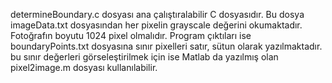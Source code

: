 determineBoundary.c dosyası ana çalıştıralabilir C dosyasıdır. Bu dosya imageData.txt dosyasından her pixelin grayscale değerini okumaktadır. Fotoğrafın boyutu 1024 pixel olmalıdır. Program çıktıları ise boundaryPoints.txt dosyasına sınır pixelleri satır, sütun olarak yazılmaktadır. bu sınır değerleri görseleştirilmek için ise Matlab da yazılmış olan pixel2image.m dosyası kullanılabilir.
